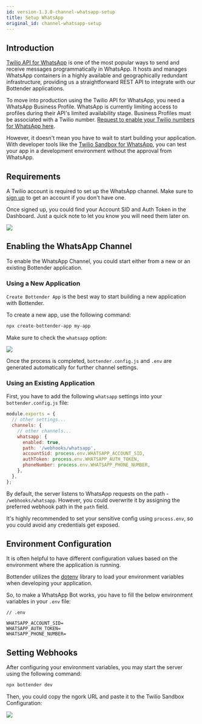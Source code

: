```yaml
---
id: version-1.3.0-channel-whatsapp-setup
title: Setup WhatsApp
original_id: channel-whatsapp-setup
---
```


## Introduction

[Twilio API for WhatsApp](https://www.twilio.com/whatsapp) is one of the most popular ways to send and receive messages programmatically in WhatsApp. It hosts and manages WhatsApp containers in a highly available and geographically redundant infrastructure, providing us a straightforward REST API to integrate with our Bottender applications.

To move into production using the Twilio API for WhatsApp, you need a WhatsApp Business Profile. WhatsApp is currently limiting access to profiles during their API's limited availability stage. Business Profiles must be associated with a Twilio number. [Request to enable your Twilio numbers for WhatsApp here](https://www.twilio.com/whatsapp/request-access).

However, it doesn't mean you have to wait to start building your application. With developer tools like the [Twilio Sandbox for WhatsApp](https://www.twilio.com/console/sms/whatsapp/sandbox), you can test your app in a development environment without the approval from WhatsApp.

## Requirements

A Twilio account is required to set up the WhatsApp channel. Make sure to [sign up](https://www.twilio.com/try-twilio) to get an account if you don't have one.

Once signed up, you could find your Account SID and Auth Token in the Dashboard. Just a quick note to let you know you will need them later on.

![](https://user-images.githubusercontent.com/3382565/75419061-f41cee00-596f-11ea-88a0-0586a2c082e3.png)

## Enabling the WhatsApp Channel

To enable the WhatsApp Channel, you could start either from a new or an existing Bottender application.

### Using a New Application

`Create Bottender App` is the best way to start building a new application with Bottender.

To create a new app, use the following command:

```sh
npx create-bottender-app my-app
```

Make sure to check the `whatsapp` option:

![](https://user-images.githubusercontent.com/3382565/75420500-1a905880-5973-11ea-80ed-623807855b70.png)

Once the process is completed, `bottender.config.js` and `.env` are generated automatically for further channel settings.

### Using an Existing Application

First, you have to add the following `whatsapp` settings into your `bottender.config.js` file:

```js
module.exports = {
  // other settings...
  channels: {
    // other channels...
    whatsapp: {
      enabled: true,
      path: '/webhooks/whatsapp',
      accountSid: process.env.WHATSAPP_ACCOUNT_SID,
      authToken: process.env.WHATSAPP_AUTH_TOKEN,
      phoneNumber: process.env.WHATSAPP_PHONE_NUMBER,
    },
  },
};
```

By default, the server listens to WhatsApp requests on the path - `/webhooks/whatsapp`. However, you could overwrite it by assigning the preferred webhook path in the `path` field.

It's highly recommended to set your sensitive config using `process.env`, so you could avoid any credentials get exposed.

## Environment Configuration

It is often helpful to have different configuration values based on the environment where the application is running.

Bottender utilizes the [dotenv](https://www.npmjs.com/package/dotenv) library to load your environment variables when developing your application.

So, to make a WhatsApp Bot works, you have to fill the below environment variables in your `.env` file:

```
// .env

WHATSAPP_ACCOUNT_SID=
WHATSAPP_AUTH_TOKEN=
WHATSAPP_PHONE_NUMBER=
```

## Setting Webhooks

After configuring your environment variables, you may start the server using the following command:

```sh
npx bottender dev
```

Then, you could copy the ngork URL and paste it to the Twilio Sandbox Configuration:

![](https://user-images.githubusercontent.com/3382565/75419069-f8490b80-596f-11ea-99d2-2b2bec96ff7a.png)
